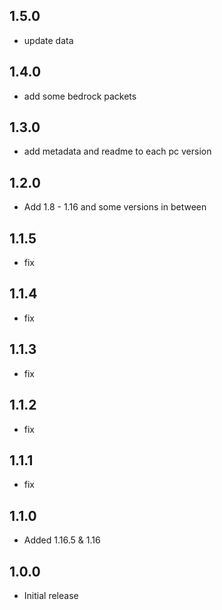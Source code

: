 ## 1.5.0
* update data

## 1.4.0
* add some bedrock packets

## 1.3.0
* add metadata and readme to each pc version

## 1.2.0
* Add 1.8 - 1.16 and some versions in between

## 1.1.5
* fix

## 1.1.4
* fix

## 1.1.3
* fix

## 1.1.2
* fix

## 1.1.1
* fix

## 1.1.0
* Added 1.16.5 & 1.16

## 1.0.0
* Initial release
